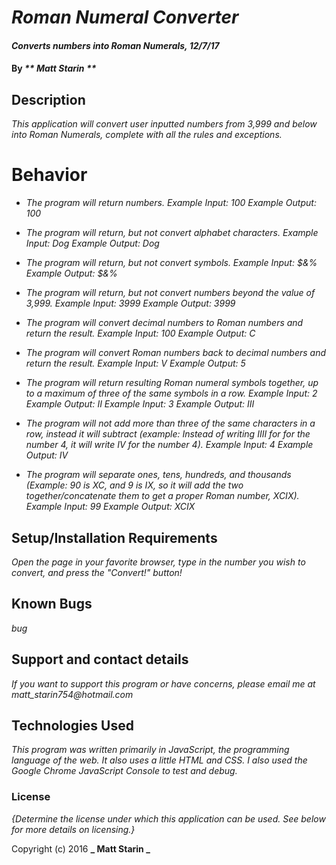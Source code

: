 # _Roman Numeral Converter_

#### _Converts numbers into Roman Numerals, 12/7/17_

#### By _** Matt Starin **_

## Description

_This application will convert user inputted numbers from 3,999 and below into Roman Numerals, complete with all the rules and exceptions._

# Behavior

* _The program will return numbers.
Example Input: 100
Example Output: 100_

* _The program will return, but not convert alphabet characters.
Example Input: Dog
Example Output: Dog_

* _The program will return, but not convert symbols.
Example Input: $*&%
Example Output: $*&%_

* _The program will return, but not convert numbers beyond the value of 3,999.
Example Input: 3999
Example Output: 3999_

* _The program will convert decimal numbers to Roman numbers and return the result.
Example Input: 100
Example Output: C_

* _The program will convert Roman numbers back to decimal numbers and return the result.
Example Input: V
Example Output: 5_

* _The program will return resulting Roman numeral symbols together, up to a maximum of three of the same symbols in a row.
Example Input: 2
Example Output: II
Example Input: 3
Example Output: III_

* _The program will not add more than three of the same characters in a row, instead it will subtract (example: Instead of writing IIII for for the number 4, it will write IV for the number 4).
Example Input: 4
Example Output: IV_

* _The program will separate ones, tens, hundreds, and thousands (Example: 90 is XC, and 9 is IX, so it will add the two together/concatenate them to get a proper Roman number, XCIX).
Example Input: 99
Example Output: XCIX_

## Setup/Installation Requirements

_Open the page in your favorite browser, type in the number you wish to convert, and press the "Convert!" button!_

## Known Bugs

_bug_

## Support and contact details

_If you want to support this program or have concerns, please email me at matt_starin754@hotmail.com_

## Technologies Used

_This program was written primarily in JavaScript, the programming language of the web. It also uses a little HTML and CSS. I also used the Google Chrome JavaScript Console to test and debug._

### License

*{Determine the license under which this application can be used.  See below for more details on licensing.}*

Copyright (c) 2016 **_ Matt Starin _**
